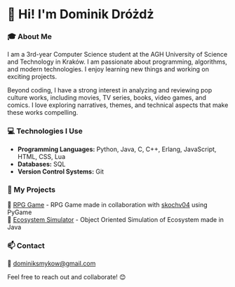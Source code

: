 # 👋 Hi! I'm Dominik Dróżdż

### 🎓 About Me
I am a 3rd-year Computer Science student at the AGH University of Science and Technology in Kraków. I am passionate about programming, algorithms, and modern technologies. I enjoy learning new things and working on exciting projects.

Beyond coding, I have a strong interest in analyzing and reviewing pop culture works, including movies, TV series, books, video games, and comics. I love exploring narratives, themes, and technical aspects that make these works compelling.

### 💻 Technologies I Use
- **Programming Languages:** Python, Java, C, C++, Erlang, JavaScript, HTML, CSS, Lua
- **Databases:** SQL
- **Version Control Systems:** Git

### 🚀 My Projects
🔹 [RPG Game](https://github.com/Dominik393/RPG_Python_Game) - RPG Game made in collaboration with [skochv04](https://github.com/skochv04) using PyGame  
🔹 [Ecosystem Simulator](https://github.com/Dominik393/PO_2023_PON1640_DROZDZ) - Object Oriented Simulation of Ecosystem made in Java 

### 📫 Contact
📧 dominiksmykow@gmail.com  

Feel free to reach out and collaborate! 😊

